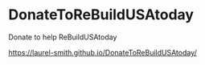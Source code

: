 # DonateToReBuildUSAtoday
Donate to help ReBuildUSAtoday


 https://laurel-smith.github.io/DonateToReBuildUSAtoday/
